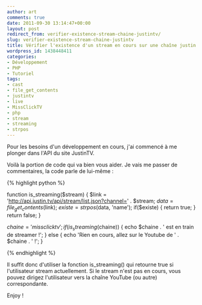 ```yaml
---
author: art
comments: true
date: 2011-09-30 13:14:47+00:00
layout: post
redirect_from: verifier-existence-stream-chaine-justintv/
slug: verifier-existence-stream-chaine-justintv
title: Vérifier l'existence d'un stream en cours sur une chaîne justin.tv
wordpress_id: 1438448411
categories:
- Développement
- PHP
- Tutoriel
tags:
- cast
- file_get_contents
- justintv
- live
- MissClickTV
- php
- stream
- streaming
- strpos
---
```


Pour les besoins d'un développement en cours, j'ai commencé à me plonger dans l'API du site JustinTV.

Voilà la portion de code qui va bien vous aider. Je vais me passer de commentaires, la code parle de lui-même :


    
{% highlight python %}

function is_streaming($stream)
{
  $link = 'http://api.justin.tv/api/stream/list.json?channel=' . $stream;
  $data = file_get_contents($link);
  $existe = strpos($data, 'name');
  if($existe) {
    return true;
  }
  return false;
}

$chaine = 'missclicktv';
if(is_streaming($chaine))
{
  echo $chaine . ' est en train de streamer !';
} else {
  echo 'Rien en cours, allez sur le Youtube de ' . $chaine . ' !';
}

{% endhighlight %}



Il suffit donc d'utiliser la fonction is_streaming() qui retourne true si l'utilisateur stream actuellement. Si le stream n'est pas en cours, vous pouvez dirigez l'utilisateur vers la chaîne YouTube (ou autre) correspondante.

Enjoy !
